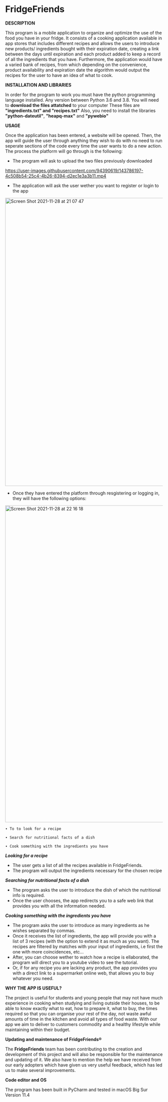 # FridgeFriends
**DESCRIPTION**

This program is a mobile application to organize and optimize the use of the food you have in your fridge. It consists of a cooking application available in app stores that includes different recipes and allows the users to introduce new products/ ingredients bought with their expiration date, creating a link between the days until expiration and each product added to keep a record of all the ingredients that you have. Furthermore, the application would have a varied bank of recipes, from which depending on the convenience, product availability and expiration date the algorithm would output the recipes for the user to have an idea of what to cook.

**INSTALLATION AND LIBRARIES**

In order for the program to work you must have the python programming language installed. Any version between Python 3.6 and 3.8.
You will need to **download the files attatched** to your computer
These files are **"ingredients.txt" and "recipes.txt"**
Also, you need to install the libraries **"python-dateutil"**, **"heapq-max"** and **"pywebio"**

**USAGE**

Once the application has been entered, a website will be opened. Then, the app will guide the user through anything they wish to do with no need to run seperate sections of the code every time the user wants to do a new action. The process the platform will go through is the following:

- The program will ask to upload the two files previously downloaded




https://user-images.githubusercontent.com/94390619/143786197-4c508b54-25c4-4b26-8394-d2ec1e3a3b11.mp4






- The application will ask the user wether you want to register or login to the app

<img width="922" alt="Screen Shot 2021-11-28 at 21 07 47" src="https://user-images.githubusercontent.com/94390619/143784134-a99b1a81-4144-444b-903d-ccccc9cb8c5c.png">


- Once they have entered the platform through resgistering or logging in, they will have the following options:


<img width="1014" alt="Screen Shot 2021-11-28 at 22 16 18" src="https://user-images.githubusercontent.com/94390619/143786258-a370ef69-7123-414a-9b48-7a9b6b658d68.png">


    ∙ To to look for a recipe 
  
    ∙ Search for nutritional facts of a dish
  
    ∙ Cook something with the ingredients you have

_**Looking for a recipe**_

- The user gets a list of all the recipes available in FridgeFriends.
- The program will output the ingredients necessary for the chosen recipe



_**Searching for nutritional facts of a dish**_

- The program asks the user to introduce the dish of which the nutritional info is required.
- Once the user chooses, the app redirects you to a safe web link that provides you with all the information needed.

_**Cooking something with the ingredients you have**_

- The program asks the user to introduce as many ingredients as he wishes separated by commas.
- Once it receives the list of ingredients, the app will provide you with a list of 3 recipes (with the option to extend it as much as you want). The recipes are filtered by matches with your input of ingredients, i.e first the one with more coincidences, etc...
- After, you can choose wether to watch how a recipe is ellaborated, the program will direct you to a youtube video to see the tutorial.
- Or, if for any recipe you are lacking any product, the app provides you with a direct link to a supermarket online web, that allows you to buy whatever you need. 

**WHY THE APP IS USEFUL?**

The project is useful for students and young people that may not have much experience in cooking when studying and living outside their houses, to be able to know exactly what to eat, how to prepare it, what to buy, the times required so that you can organise your rest of the day, not waste awful amounts of time in the kitchen and avoid all types of food waste. With our app we aim to deliver to customers commodity and a healthy lifestyle while maintaining within their budget. 

**Updating and maintenance of FridgeFriends®**

The **FridgeFriends** team has been contributing to the creation and development of this project and will also be responsible for the maintenance and updating of it. We also have to mention the help we have received from our early adopters which have given us very useful feedback, which has led us to make several improvements. 

**Code editor and OS**

The program has been built in PyCharm and tested in macOS Big Sur Version 11.4
